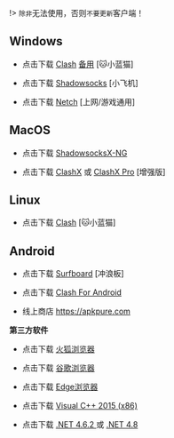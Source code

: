 !> `除非`无法使用，否则`不要更新`客户端！

## Windows

* 点击下载 <a href="media/win/clash_cn.exe" target="_blank">Clash</a> <a href="media/win/clash.exe" target="_blank">备用</a> [🐱小蓝猫]

* 点击下载 <a href="media/win/win.zip" target="_blank">Shadowsocks</a> [小飞机]

* 点击下载 <a href="media/win/netch.zip" target="_blank">Netch</a> [上网/游戏通用]

## MacOS

* 点击下载 <a href="media/mac/ShadowsocksX-NG.zip" target="_blank">ShadowsocksX-NG</a>

* 点击下载 <a href="media/mac/ClashX.dmg" target="_blank">ClashX</a> 或 <a href="media/mac/ClashX-Pro.dmg" target="_blank">ClashX Pro</a> [增强版]

## Linux

* 点击下载 <a href="media/linux/clash.zip" target="_blank">Clash</a> [🐱小蓝猫]

## Android

* 点击下载 <a href="media/android/sb.apk" target="_blank">Surfboard</a> [冲浪板]

* 点击下载 <a href="media/android/cfa.apk" target="_blank">Clash For Android</a>

* 线上商店  <a href="https://apkpure.com/cn" target="_blank">https://apkpure.com</a>

**第三方软件**

* 点击下载 <a href="https://www.mozilla.org/zh-CN/firefox/new/" target="_blank">火狐浏览器</a>

* 点击下载 <a href="https://www.google.cn/chrome/" target="_blank">谷歌浏览器</a>

* 点击下载 <a href="https://www.microsoft.com/zh-cn/edge" target="_blank">Edge浏览器</a>

* 点击下载 [Visual C++ 2015 (x86)](https://download.microsoft.com/download/6/A/A/6AA4EDFF-645B-48C5-81CC-ED5963AEAD48/vc_redist.x86.exe)

* 点击下载 [.NET 4.6.2 ](https://download.visualstudio.microsoft.com/download/pr/8e396c75-4d0d-41d3-aea8-848babc2736a/80b431456d8866ebe053eb8b81a168b3/ndp462-kb3151800-x86-x64-allos-enu.exe) 或 [.NET 4.8 ](https://download.visualstudio.microsoft.com/download/pr/2d6bb6b2-226a-4baa-bdec-798822606ff1/8494001c276a4b96804cde7829c04d7f/ndp48-x86-x64-allos-enu.exe)